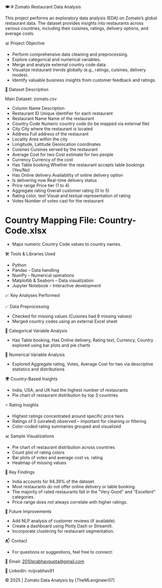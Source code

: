 🍽️ # Zomato Restaurant Data Analysis

 This project performs an exploratory data analysis (EDA) on Zomato’s global restaurant data. The dataset provides insights into restaurants across various countries, including their cuisines, ratings, delivery 
 options, and average costs.

📊 Project Objective

* Perform comprehensive data cleaning and preprocessing.
* Explore categorical and numerical variables.
* Merge and analyze external country code data.
* Visualize restaurant trends globally (e.g., ratings, cuisines, delivery modes).
* Identify valuable business insights from customer feedback and ratings.

📁 Dataset Description

 Main Dataset: zomato.csv
* Column Name	Description
* Restaurant ID	Unique identifier for each restaurant
* Restaurant Name	Name of the restaurant
* Country Code	Numeric country code (to be mapped via external file)
* City	City where the restaurant is located
* Address	Full address of the restaurant
* Locality	Area within the city
* Longitude, Latitude	Geolocation coordinates
* Cuisines	Cuisines served by the restaurant
* Average Cost for two	Cost estimate for two people
* Currency	Currency of the cost
* Has Table booking	Whether the restaurant accepts table bookings (Yes/No)
* Has Online delivery	Availability of online delivery option
* Is delivering now	Real-time delivery status
* Price range	Price tier (1 to 4)
* Aggregate rating	Overall customer rating (0 to 5)
* Rating color, text	Visual and textual representation of rating
* Votes	Number of votes cast for the restaurant
# Country Mapping File: Country-Code.xlsx
* Maps numeric Country Code values to country names.

🛠️ Tools & Libraries Used
 
* Python
* Pandas – Data handling
* NumPy – Numerical operations
* Matplotlib & Seaborn – Data visualization
* Jupyter Notebook – Interactive development

📈 Key Analyses Performed

✅ Data Preprocessing

* Checked for missing values (Cuisines had 9 missing values)
* Merged country codes using an external Excel sheet

📌 Categorical Variable Analysis

 * Has Table booking, Has Online delivery, Rating text, Currency, Country explored using bar plots and pie charts

🔢 Numerical Variable Analysis

 * Explored Aggregate rating, Votes, Average Cost for two via descriptive statistics and distributions

🌍 Country-Based Insights

 * India, USA, and UK had the highest number of restaurants
 * Pie chart of restaurant distribution by top 3 countries

⭐ Rating Insights

 * Highest ratings concentrated around specific price tiers
 * Ratings of 0 (unrated) observed – important for cleaning or filtering
 * Color-coded rating summaries grouped and visualized

📊 Sample Visualizations

* Pie chart of restaurant distribution across countries
* Count plot of rating colors
* Bar plots of votes and average cost vs. rating
* Heatmap of missing values

🧠 Key Findings

* India accounts for 94.39% of the dataset.
* Most restaurants do not offer online delivery or table booking.
* The majority of rated restaurants fall in the "Very Good" and "Excellent" categories.
* Price range does not always correlate with higher ratings.


📌 Future Improvements

* Add NLP analysis of customer reviews (if available).
* Create a dashboard using Plotly Dash or Streamlit.
* Incorporate clustering for restaurant segmentation.

📬 Contact

* For questions or suggestions, feel free to connect:

📧 Email: 2010prabhavgupta@gmail.com

💼 LinkedIn: in/prabhav91

 © 2025 | Zomato Data Analysis by [TheMLengineer07]










